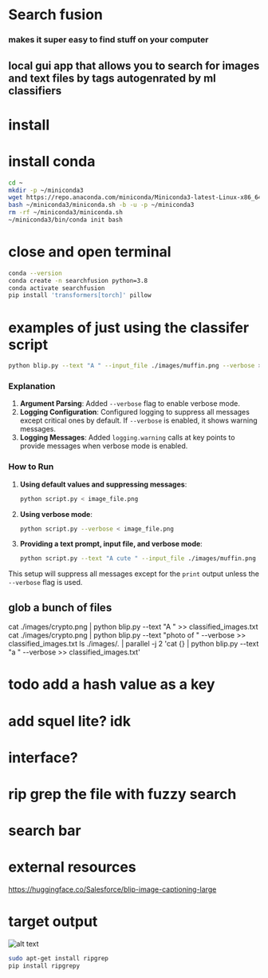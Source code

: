 # Search fusion 

### makes it super easy to find stuff on your computer
## local gui app that allows you to search for images and text files by tags autogenrated by ml classifiers


# install
# install conda
```bash
cd ~
mkdir -p ~/miniconda3
wget https://repo.anaconda.com/miniconda/Miniconda3-latest-Linux-x86_64.sh -O ~/miniconda3/miniconda.sh
bash ~/miniconda3/miniconda.sh -b -u -p ~/miniconda3
rm -rf ~/miniconda3/miniconda.sh
~/miniconda3/bin/conda init bash
```
# close and open terminal
```bash
conda --version
conda create -n searchfusion python=3.8
conda activate searchfusion
pip install 'transformers[torch]' pillow
```


# examples of just using the classifer script
```bash
python blip.py --text "A " --input_file ./images/muffin.png --verbose > classified_images.txt
 ```


### Explanation
1. **Argument Parsing**: Added `--verbose` flag to enable verbose mode.
2. **Logging Configuration**: Configured logging to suppress all messages except critical ones by default. If `--verbose` is enabled, it shows warning messages.
3. **Logging Messages**: Added `logging.warning` calls at key points to provide messages when verbose mode is enabled.

### How to Run
1. **Using default values and suppressing messages**:
   ```bash
   python script.py < image_file.png
   ```

2. **Using verbose mode**:
   ```bash
   python script.py --verbose < image_file.png
   ```

3. **Providing a text prompt, input file, and verbose mode**:
   ```bash
   python script.py --text "A cute " --input_file ./images/muffin.png --verbose
   ```

This setup will suppress all messages except for the `print` output unless the `--verbose` flag is used.


## glob a bunch of files
cat ./images/crypto.png | python blip.py --text "A " >> classified_images.txt
cat ./images/crypto.png | python blip.py --text "photo of " --verbose >> classified_images.txt
ls ./images/*.* | parallel -j 2 'cat {} | python blip.py --text "a " --verbose >> classified_images.txt'



# todo add a hash value as a key
# add squel lite? idk
# interface?


# rip grep the file with fuzzy search

# search bar




# external resources
https://huggingface.co/Salesforce/blip-image-captioning-large

# target output
![alt text](image.png)


```bash
sudo apt-get install ripgrep
pip install ripgrepy
```